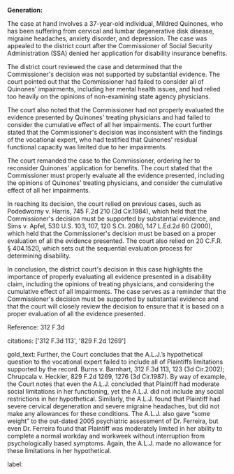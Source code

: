 **Generation:**

 
<answer>

The case at hand involves a 37-year-old individual, Mildred Quinones, who has been suffering from cervical and lumbar degenerative disk disease, migraine headaches, anxiety disorder, and depression. The case was appealed to the district court after the Commissioner of Social Security Administration (SSA) denied her application for disability insurance benefits.

The district court reviewed the case and determined that the Commissioner's decision was not supported by substantial evidence. The court pointed out that the Commissioner had failed to consider all of Quinones' impairments, including her mental health issues, and had relied too heavily on the opinions of non-examining state agency physicians.

The court also noted that the Commissioner had not properly evaluated the evidence presented by Quinones' treating physicians and had failed to consider the cumulative effect of all her impairments. The court further stated that the Commissioner's decision was inconsistent with the findings of the vocational expert, who had testified that Quinones' residual functional capacity was limited due to her impairments.

The court remanded the case to the Commissioner, ordering her to reconsider Quinones' application for benefits. The court stated that the Commissioner must properly evaluate all the evidence presented, including the opinions of Quinones' treating physicians, and consider the cumulative effect of all her impairments.

In reaching its decision, the court relied on previous cases, such as Podedworny v. Harris, 745 F.2d 210 (3d Cir.1984), which held that the Commissioner's decision must be supported by substantial evidence, and Sims v. Apfel, 530 U.S. 103, 107, 120 S.Ct. 2080, 147 L.Ed.2d 80 (2000), which held that the Commissioner's decision must be based on a proper evaluation of all the evidence presented. The court also relied on 20 C.F.R. § 404.1520, which sets out the sequential evaluation process for determining disability.

In conclusion, the district court's decision in this case highlights the importance of properly evaluating all evidence presented in a disability claim, including the opinions of treating physicians, and considering the cumulative effect of all impairments. The case serves as a reminder that the Commissioner's decision must be supported by substantial evidence and that the court will closely review the decision to ensure that it is based on a proper evaluation of all the evidence presented.

Reference: 312 F.3d 

citations: ['312 F.3d 113', '829 F.2d 1269']

gold_text: Further, the Court concludes that the A.L.J.’s hypothetical question to the vocational expert failed to include all of Plaintiffs limitations supported by the record. Burns v. Barnhart, 312 F.3d 113, 123 (3d Cir.2002); Chrupcala v. Heckler, 829 F.2d 1269, 1276 (3d Cir.1987). By way of example, the Court notes that even the A.L.J. concluded that Plaintiff had moderate social limitations in her functioning, yet the A.L.J. did not include any social restrictions in her hypothetical. Similarly, the A.L.J. found that Plaintiff had severe cervical degeneration and severe migraine headaches, but did not make any allowances for these conditions. The A.L.J. also gave “some weight” to the out-dated 2005 psychiatric assessment of Dr. Ferreira, but even Dr. Ferreira found that Plaintiff was moderately limited in her ability to complete a normal workday and workweek without interruption from psychologically based symptoms. Again, the A.L.J. made no allowance for these limitations in her hypothetical.

label: 